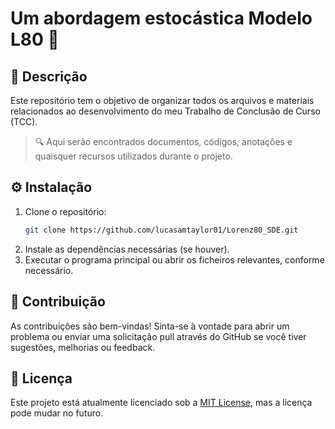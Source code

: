 # Um abordagem estocástica Modelo L80 🔀

## 📝 Descrição
Este repositório tem o objetivo de organizar todos os arquivos e materiais relacionados ao desenvolvimento do meu Trabalho de Conclusão de Curso (TCC).

   > 🔍 Aqui serão encontrados documentos, códigos, anotações e quaisquer recursos utilizados durante o projeto.

## ⚙️ Instalação
   1. Clone o repositório:
      ```bash
      git clone https://github.com/lucasamtaylor01/Lorenz80_SDE.git
      ```
   2. Instale as dependências necessárias (se houver).
   3. Executar o programa principal ou abrir os ficheiros relevantes, conforme necessário.

## 🤝 Contribuição
As contribuições são bem-vindas! Sinta-se à vontade para abrir um problema ou enviar uma solicitação pull através do GitHub se você tiver sugestões, melhorias ou feedback.

## 📄 Licença
Este projeto está atualmente licenciado sob a [MIT License](LICENSE), mas a licença pode mudar no futuro.
